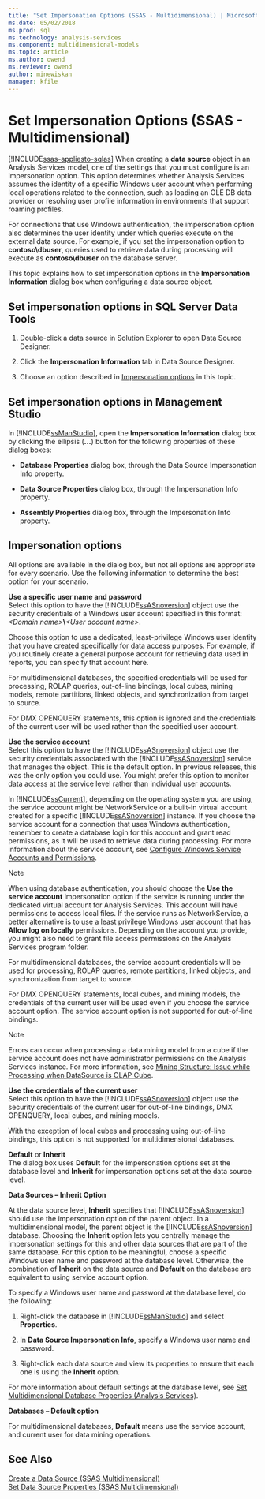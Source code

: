 ```yaml
---
title: "Set Impersonation Options (SSAS - Multidimensional) | Microsoft Docs"
ms.date: 05/02/2018
ms.prod: sql
ms.technology: analysis-services
ms.component: multidimensional-models
ms.topic: article
ms.author: owend
ms.reviewer: owend
author: minewiskan
manager: kfile
---
```

# Set Impersonation Options (SSAS - Multidimensional)
[!INCLUDE[ssas-appliesto-sqlas](../../includes/ssas-appliesto-sqlas.md)]
  When creating a **data source** object in an Analysis Services model, one of the settings that you must configure is an impersonation option. This option determines whether Analysis Services assumes the identity of a specific Windows user account when performing local operations related to the connection, such as loading an OLE DB data provider or resolving user profile information in environments that support roaming profiles.  
  
 For connections that use Windows authentication, the impersonation option also determines the user identity under which queries execute on the external data source. For example, if you set the impersonation option to **contoso\dbuser**, queries used to retrieve data during processing will execute as **contoso\dbuser** on the database server.  
  
 This topic explains how to set impersonation options in the **Impersonation Information** dialog box when configuring a data source object.  
  
## Set impersonation options in SQL Server Data Tools  
  
1.  Double-click a data source in Solution Explorer to open Data Source Designer.  
  
2.  Click the **Impersonation Information** tab in Data Source Designer.  
  
3.  Choose an option described in [Impersonation options](#bkmk_options) in this topic.  
  
## Set impersonation options in Management Studio  
 In [!INCLUDE[ssManStudio](../../includes/ssmanstudio-md.md)], open the **Impersonation Information** dialog box by clicking the ellipsis (**...**) button for the following properties of these dialog boxes:  
  
-   **Database Properties** dialog box, through the Data Source Impersonation Info property.  
  
-   **Data Source Properties** dialog box, through the Impersonation Info property.  
  
-   **Assembly Properties** dialog box, through the Impersonation Info property.  
  
##  <a name="bkmk_options"></a> Impersonation options  
 All options are available in the dialog box, but not all options are appropriate for every scenario. Use the following information to determine the best option for your scenario.  
  
 **Use a specific user name and password**  
 Select this option to have the [!INCLUDE[ssASnoversion](../../includes/ssasnoversion-md.md)] object use the security credentials of a Windows user account specified in this format: *\<Domain name>***\\***\<User account name>*.  
  
 Choose this option to use a dedicated, least-privilege Windows user identity that you have created specifically for data access purposes. For example, if you routinely create a general purpose account for retrieving data used in reports, you can specify that account here.  
  
 For multidimensional databases, the specified credentials will be used for processing, ROLAP queries, out-of-line bindings, local cubes, mining models, remote partitions, linked objects, and synchronization from target to source.  
  
 For DMX OPENQUERY statements, this option is ignored and the credentials of the current user will be used rather than the specified user account.  
  
 **Use the service account**  
 Select this option to have the [!INCLUDE[ssASnoversion](../../includes/ssasnoversion-md.md)] object use the security credentials associated with the [!INCLUDE[ssASnoversion](../../includes/ssasnoversion-md.md)] service that manages the object. This is the default option. In previous releases, this was the only option you could use. You might prefer this option to monitor data access at the service level rather than individual user accounts.  
  
 In [!INCLUDE[ssCurrent](../../includes/sscurrent-md.md)], depending on the operating system you are using, the service account might be NetworkService or a built-in virtual account created for a specific [!INCLUDE[ssASnoversion](../../includes/ssasnoversion-md.md)] instance. If you choose the service account for a connection that uses Windows authentication, remember to create a database login for this account and grant read permissions, as it will be used to retrieve data during processing. For more information about the service account, see [Configure Windows Service Accounts and Permissions](../../database-engine/configure-windows/configure-windows-service-accounts-and-permissions.md).  
  
> [!NOTE]  
>  When using database authentication, you should choose the **Use the service account** impersonation option if the service is running under the dedicated virtual account for Analysis Services. This account will have permissions to access local files. If the service runs as NetworkService, a better alternative is to use a least privilege Windows user account that has **Allow log on locally** permissions. Depending on the account you provide, you might also need to grant file access permissions on the Analysis Services program folder.  
  
 For multidimensional databases, the service account credentials will be used for processing, ROLAP queries, remote partitions, linked objects, and synchronization from target to source.  
  
 For DMX OPENQUERY statements, local cubes, and mining models, the credentials of the current user will be used even if you choose the service account option. The service account option is not supported for out-of-line bindings.  
  
> [!NOTE]  
>  Errors can occur when processing a data mining model from a cube if the service account does not have administrator permissions on the Analysis Services instance. For more information, see [Mining Structure: Issue while Processing when DataSource is OLAP Cube](http://go.microsoft.com/fwlink/?LinkId=251610).  
  
 **Use the credentials of the current user**  
 Select this option to have the [!INCLUDE[ssASnoversion](../../includes/ssasnoversion-md.md)] object use the security credentials of the current user for out-of-line bindings, DMX OPENQUERY, local cubes, and mining models.  
  
 With the exception of local cubes and processing using out-of-line bindings, this option is not supported for multidimensional databases.  
  
 **Default** or **Inherit**  
 The dialog box uses **Default** for the impersonation options set at the database level and **Inherit** for impersonation options set at the data source level.  
  
 **Data Sources – Inherit Option**  
  
 At the data source level, **Inherit** specifies that [!INCLUDE[ssASnoversion](../../includes/ssasnoversion-md.md)] should use the impersonation option of the parent object. In a multidimensional model, the parent object is the [!INCLUDE[ssASnoversion](../../includes/ssasnoversion-md.md)] database. Choosing the **Inherit** option lets you centrally manage the impersonation settings for this and other data sources that are part of the same database. For this option to be meaningful, choose a specific Windows user name and password at the database level. Otherwise, the combination of **Inherit** on the data source and **Default** on the database are equivalent to using service account option.  
  
 To specify a Windows user name and password at the database level, do the following:  
  
1.  Right-click the database in [!INCLUDE[ssManStudio](../../includes/ssmanstudio-md.md)] and select **Properties**.  
  
2.  In **Data Source Impersonation Info**, specify a Windows user name and password.  
  
3.  Right-click each data source and view its properties to ensure that each one is using the **Inherit** option.  
  
 For more information about default settings at the database level, see [Set Multidimensional Database Properties &#40;Analysis Services&#41;](../../analysis-services/multidimensional-models/set-multidimensional-database-properties-analysis-services.md).  
  
 **Databases – Default option**  

 For multidimensional databases, **Default** means use the service account, and current user for data mining operations.  
  
## See Also  
 [Create a Data Source &#40;SSAS Multidimensional&#41;](../../analysis-services/multidimensional-models/create-a-data-source-ssas-multidimensional.md)   
 [Set Data Source Properties &#40;SSAS Multidimensional&#41;](../../analysis-services/multidimensional-models/set-data-source-properties-ssas-multidimensional.md)   

  
  
